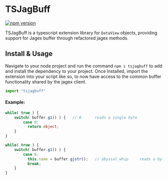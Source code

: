 # TSJagBuff
[![npm version](https://badge.fury.io/js/tsjagbuff.svg)](https://badge.fury.io/js/tsjagbuff)

TSJagBuff is a typescript extension library for `DataView` objects, providing support for Jagex buffer through refactored jagex methods.

## Install & Usage
Navigate to your node project and run the command `npm i tsjagbuff` to add and install the dependency to your project.
Once installed, import the extension into your script like so, to now have access to the common buffer functionality shared by the jagex client.
```ts
import "tsjagbuff"
``` 


#### Example:
```ts
while( true ) {
    switch( buffer.g1() ) {   // 0      reads a single byte
        case 0:                 
          return object;
    }
}
```

```ts
while( true ) {
    switch( buffer.g1() ) {                            
        case 6:                           
          this.name = buffer.gjstr();   // abyssal_whip     reads a byte array and converts to string
          break;                          
    }
}
```

